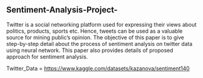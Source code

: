 ## Sentiment-Analysis-Project-
Twitter is a social networking platform used for expressing their views about
politics, products, sports etc. Hence, tweets can be used as a valuable source
for mining public’s opinion.
The objective of this paper is to give step-by-step detail about the process of
sentiment analysis on twitter data using neural network. This paper also
provides details of proposed approach for sentiment analysis.

Twitter_Data =  https://www.kaggle.com/datasets/kazanova/sentiment140
